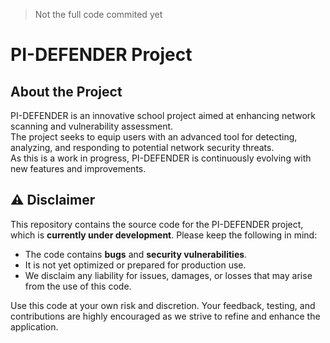 > Not the full code commited yet

# PI-DEFENDER Project

## About the Project

PI-DEFENDER is an innovative school project aimed at enhancing network scanning and vulnerability assessment.  
The project seeks to equip users with an advanced tool for detecting, analyzing, and responding to potential network security threats.  
As this is a work in progress, PI-DEFENDER is continuously evolving with new features and improvements.  

## ⚠️ Disclaimer

This repository contains the source code for the PI-DEFENDER project, which is **currently under development**. Please keep the following in mind:

- The code contains **bugs** and **security vulnerabilities**.  
- It is not yet optimized or prepared for production use.  
- We disclaim any liability for issues, damages, or losses that may arise from the use of this code.  

Use this code at your own risk and discretion. Your feedback, testing, and contributions are highly encouraged as we strive to refine and enhance the application.  
